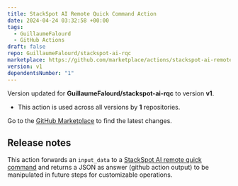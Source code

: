 ```yaml
---
title: StackSpot AI Remote Quick Command Action
date: 2024-04-24 03:32:58 +00:00
tags:
  - GuillaumeFalourd
  - GitHub Actions
draft: false
repo: GuillaumeFalourd/stackspot-ai-rqc
marketplace: https://github.com/marketplace/actions/stackspot-ai-remote-quick-command-action
version: v1
dependentsNumber: "1"
---
```



Version updated for **GuillaumeFalourd/stackspot-ai-rqc** to version **v1**.
- This action is used across all versions by **1** repositories.

Go to the [GitHub Marketplace](https://github.com/marketplace/actions/stackspot-ai-remote-quick-command-action) to find the latest changes.

## Release notes

This action forwards an `input_data` to a [StackSpot AI remote quick command](https://ai.stackspot.com/docs/pt-br/quick-commands/create-remote-qc) and returns a JSON as answer (github action output) to be manipulated in future steps for customizable operations.
